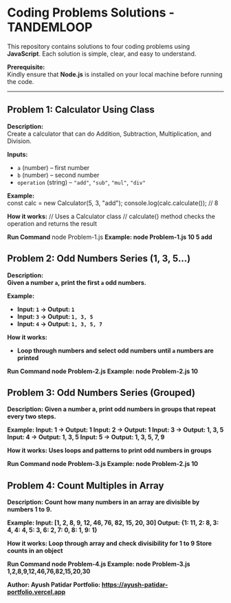 # Coding Problems Solutions - TANDEMLOOP

This repository contains solutions to four coding problems using **JavaScript**. Each solution is simple, clear, and easy to understand.

**Prerequisite:**  
Kindly ensure that **Node.js** is installed on your local machine before running the code.

---

## Problem 1: Calculator Using Class

**Description:**  
Create a calculator that can do Addition, Subtraction, Multiplication, and Division.

**Inputs:**  
- `a` (number) – first number  
- `b` (number) – second number  
- `operation` (string) – `"add"`, `"sub"`, `"mul"`, `"div"`

**Example:**  
const calc = new Calculator(5, 3, "add");
console.log(calc.calculate()); // 8

**How it works:**
// Uses a Calculator class
// calculate() method checks the operation and returns the result

**Run Command**
node Problem-1.js <a> <b> <operation>
Example: node Problem-1.js 10 5 add

## Problem 2: Odd Numbers Series (1, 3, 5...)

**Description:**  
Given a number `a`, print the first `a` odd numbers.

**Example:**  
- Input: `1` → Output: `1`  
- Input: `3` → Output: `1, 3, 5`  
- Input: `4` → Output: `1, 3, 5, 7`  

**How it works:**  
- Loop through numbers and select odd numbers until `a` numbers are printed

**Run Command**
node Problem-2.js <a>
Example: node Problem-2.js 10


## Problem 3: Odd Numbers Series (Grouped)

**Description:**
Given a number a, print odd numbers in groups that repeat every two steps.

**Example:**
Input: 1 → Output: 1
Input: 2 → Output: 1
Input: 3 → Output: 1, 3, 5
Input: 4 → Output: 1, 3, 5
Input: 5 → Output: 1, 3, 5, 7, 9

**How it works:**
Uses loops and patterns to print odd numbers in groups

**Run Command**
node Problem-3.js <a>
Example: node Problem-2.js 10


## Problem 4: Count Multiples in Array

**Description:**
Count how many numbers in an array are divisible by numbers 1 to 9.

**Example:**
Input: [1, 2, 8, 9, 12, 46, 76, 82, 15, 20, 30]
Output: {1: 11, 2: 8, 3: 4, 4: 4, 5: 3, 6: 2, 7: 0, 8: 1, 9: 1}

**How it works:**
Loop through array and check divisibility for 1 to 9
Store counts in an object

**Run Command**
node Problem-4.js <comma separated numbers>
Example: node Problem-3.js 1,2,8,9,12,46,76,82,15,20,30


Author: Ayush Patidar
Portfolio: https://ayush-patidar-portfolio.vercel.app